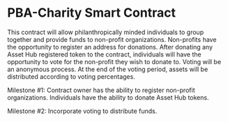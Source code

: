 # PBA-Charity Smart Contract

This contract will allow philanthropically minded individuals to group together and provide funds to non-profit organizations.
Non-profits have the opportunity to register an address for donations.
After donating any Asset Hub registered token to the contract, individuals will have the opportunity to vote for the 
non-profit they wish to donate to.
Voting will be an anonymous process.
At the end of the voting period, assets will be distributed according to voting percentages.

Milestone #1:
   Contract owner has the ability to register non-profit organizations.
   Individuals have the ability to donate Asset Hub tokens.

Milestone #2:
   Incorporate voting to distribute funds.

